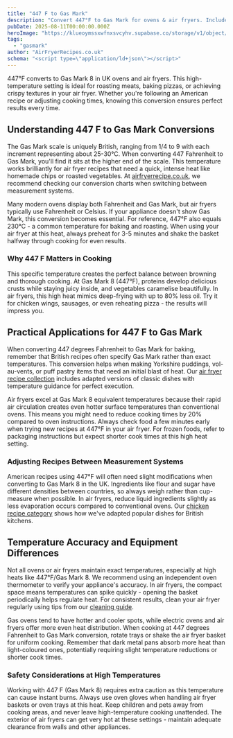 ```yaml
---
title: "447 F to Gas Mark"
description: "Convert 447°F to Gas Mark for ovens & air fryers. Includes UK conversion charts, baking tips, and temperature adjustments for perfect results every time."
pubDate: 2025-08-11T00:00:00.000Z
heroImage: "https://klueoymssxwfnxsvcyhv.supabase.co/storage/v1/object/public/md/447-f-to-gas-mark-e764d9a5.png"
tags:
  - "gasmark"
author: "AirFryerRecipes.co.uk"
schema: "<script type=\"application/ld+json\"></script>"
---
```


<p>447°F converts to Gas Mark 8 in UK ovens and air fryers. This high-temperature setting is ideal for roasting meats, baking pizzas, or achieving crispy textures in your air fryer. Whether you're following an American recipe or adjusting cooking times, knowing this conversion ensures perfect results every time.</p>

<h2>Understanding 447 F to Gas Mark Conversions</h2>
<p>The Gas Mark scale is uniquely British, ranging from 1/4 to 9 with each increment representing about 25-30°C. When converting 447 Fahrenheit to Gas Mark, you'll find it sits at the higher end of the scale. This temperature works brilliantly for air fryer recipes that need a quick, intense heat like homemade chips or roasted vegetables. At <a href=https://www.airfryerrecipe.co.uk/air-fryer-conversion-chart>airfryerrecipe.co.uk</a>, we recommend checking our conversion charts when switching between measurement systems.</p>
<p>Many modern ovens display both Fahrenheit and Gas Mark, but air fryers typically use Fahrenheit or Celsius. If your appliance doesn't show Gas Mark, this conversion becomes essential. For reference, 447°F also equals 230°C - a common temperature for baking and roasting. When using your air fryer at this heat, always preheat for 3-5 minutes and shake the basket halfway through cooking for even results.</p>

<h3>Why 447 F Matters in Cooking</h3>
<p>This specific temperature creates the perfect balance between browning and thorough cooking. At Gas Mark 8 (447°F), proteins develop delicious crusts while staying juicy inside, and vegetables caramelise beautifully. In air fryers, this high heat mimics deep-frying with up to 80% less oil. Try it for chicken wings, sausages, or even reheating pizza - the results will impress you.</p>

<h2>Practical Applications for 447 F to Gas Mark</h2>
<p>When converting 447 degrees Fahrenheit to Gas Mark for baking, remember that British recipes often specify Gas Mark rather than exact temperatures. This conversion helps when making Yorkshire puddings, vol-au-vents, or puff pastry items that need an initial blast of heat. Our <a href=https://www.airfryerrecipe.co.uk/recipes>air fryer recipe collection</a> includes adapted versions of classic dishes with temperature guidance for perfect execution.</p>
<p>Air fryers excel at Gas Mark 8 equivalent temperatures because their rapid air circulation creates even hotter surface temperatures than conventional ovens. This means you might need to reduce cooking times by 20% compared to oven instructions. Always check food a few minutes early when trying new recipes at 447°F in your air fryer. For frozen foods, refer to packaging instructions but expect shorter cook times at this high heat setting.</p>

<h3>Adjusting Recipes Between Measurement Systems</h3>
<p>American recipes using 447°F will often need slight modifications when converting to Gas Mark 8 in the UK. Ingredients like flour and sugar have different densities between countries, so always weigh rather than cup-measure when possible. In air fryers, reduce liquid ingredients slightly as less evaporation occurs compared to conventional ovens. Our <a href=https://www.airfryerrecipe.co.uk/recipe-category/chicken>chicken recipe category</a> shows how we've adapted popular dishes for British kitchens.</p>

<h2>Temperature Accuracy and Equipment Differences</h2>
<p>Not all ovens or air fryers maintain exact temperatures, especially at high heats like 447°F/Gas Mark 8. We recommend using an independent oven thermometer to verify your appliance's accuracy. In air fryers, the compact space means temperatures can spike quickly - opening the basket periodically helps regulate heat. For consistent results, clean your air fryer regularly using tips from our <a href=https://www.airfryerrecipe.co.uk/air-fryer-cleaner>cleaning guide</a>.</p>
<p>Gas ovens tend to have hotter and cooler spots, while electric ovens and air fryers offer more even heat distribution. When cooking at 447 degrees Fahrenheit to Gas Mark conversion, rotate trays or shake the air fryer basket for uniform cooking. Remember that dark metal pans absorb more heat than light-coloured ones, potentially requiring slight temperature reductions or shorter cook times.</p>

<h3>Safety Considerations at High Temperatures</h3>
<p>Working with 447 F (Gas Mark 8) requires extra caution as this temperature can cause instant burns. Always use oven gloves when handling air fryer baskets or oven trays at this heat. Keep children and pets away from cooking areas, and never leave high-temperature cooking unattended. The exterior of air fryers can get very hot at these settings - maintain adequate clearance from walls and other appliances.</p>